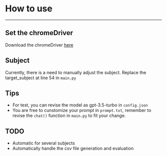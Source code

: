 # How to use 
---
## Set the chromeDriver
Download the chromeDriver [here](https://googlechromelabs.github.io/chrome-for-testing/)

## Subject
Currently, there is a need to manually adjust the subject.
Replace the target_subject at line 54 in `main.py`

## Tips
- For test, you can revise the model as gpt-3.5-turbo in `config.json`
- You are free to cunstomize your prompt in `prompt.txt`, remember to revise the `chat()` function in `main.py` to fit your change. 

## TODO
- Automatic for several subjects
- Automatically handle the csv file generation and evaluation